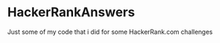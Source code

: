 HackerRankAnswers
=================

Just some of my code that i did for some HackerRank.com challenges
